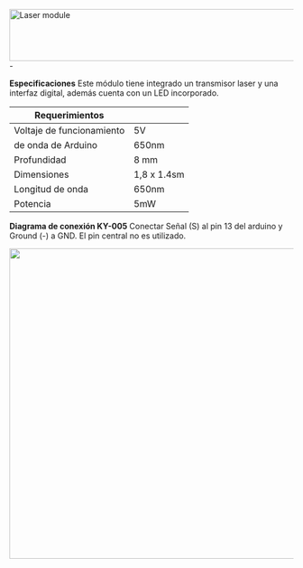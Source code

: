 <a href="https://es.cooltext.com"><img src="https://images.cooltext.com/5470430.png" width="819" height="92" alt="Laser module" /></a>
<br /><a href="https://es.cooltext.com"></a> - <a href="https://es.cooltext.com/Edit-Logo?LogoID=3648603643"></a>

**Especificaciones**
Este módulo tiene integrado un transmisor laser y una interfaz digital, además cuenta con un LED incorporado.

| Requerimientos                 |    |
|--------------------------------|----|
| Voltaje de funcionamiento      | 5V | 
| de onda de Arduino             | 650nm | 
| Profundidad                    | 8 mm | 
| Dimensiones	                   | 1,8 x 1.4sm |
| Longitud de onda               | 650nm |
| Potencia                       | 5mW |

**Diagrama de conexión KY-005**
Conectar Señal (S) al pin 13 del arduino y Ground (-) a GND. El pin central no es utilizado. 

<a><div align="center"><img width="550px" src="http://microelectronicadesign.com/wp-content/uploads/2019/03/MODULO-SENSOR-LASER-KY-008.jpg" /> </a></div>

<a><div align="center"><img width="https://steemitimages.com/p/BRWJ2YmdUFozvi1sxh8WM3WmJcrGQJ5NYRN4n4U2WjkWJ85k?format=match&mode=fit&width=640" /> </a></div>

